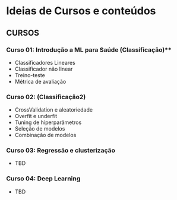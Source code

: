 # Ideias de Cursos e conteúdos

## CURSOS

### Curso 01: Introdução a ML para Saúde (Classificação)**

- Classificadores Lineares
- Classificador não linear
- Treino-teste
- Métrica de avaliação

### Curso 02: (Classificação2)

- CrossValidation e aleatoriedade
- Overfit e underfit
- Tuning de hiperparâmetros
- Seleção de modelos
- Combinação de modelos

### Curso 03: Regressão e clusterização

- TBD

### Curso 04: Deep Learning

- TBD